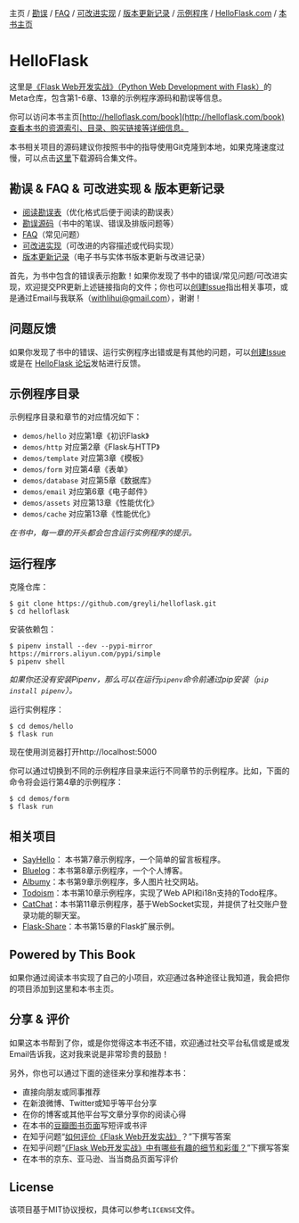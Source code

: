 主页
/ [勘误](https://github.com/greyli/helloflask/blob/master/errata/errata.md)
/ [FAQ](https://github.com/greyli/helloflask/blob/master/faq/faq.md)
/ [可改进实现](https://github.com/greyli/helloflask/blob/master/improvement/improvement.md)
/ [版本更新记录](https://github.com/greyli/helloflask/blob/master/CHANGES.md)
/ [示例程序](https://github.com/greyli/helloflask/blob/master/demos/)
/ [HelloFlask.com](http://helloflask.com)
/ [本书主页](http://helloflask.com/book)

# HelloFlask

这里是[《Flask Web开发实战》（Python Web Development with Flask）](http://helloflask.com/book)的Meta仓库，包含第1-6章、13章的示例程序源码和勘误等信息。

你可以访问本书主页[http://helloflask.com/book](http://helloflask.com/book)查看本书的资源索引、目录、购买链接等详细信息。

本书相关项目的源码建议你按照书中的指导使用Git克隆到本地，如果克隆速度过慢，可以点击<a href="http://helloflask.com/downloads/helloflask-projects.zip" target="_blank" download>这里</a>下载源码合集文件。

## 勘误 & FAQ & 可改进实现 & 版本更新记录

* [阅读勘误表](http://helloflask.com/book/errata)（优化格式后便于阅读的勘误表）
* [勘误源码](https://github.com/greyli/helloflask/blob/master/errata/errata.md)（书中的笔误、错误及排版问题等）
* [FAQ](https://github.com/greyli/helloflask/blob/master/faq/faq.md)（常见问题）
* [可改进实现](https://github.com/greyli/helloflask/blob/master/improvement/improvement.md)（可改进的内容描述或代码实现）
* [版本更新记录](https://github.com/greyli/helloflask/blob/master/CHANGES.md)（电子书与实体书版本更新与改进记录）

首先，为书中包含的错误表示抱歉！如果你发现了书中的错误/常见问题/可改进实现，欢迎提交PR更新上述链接指向的文件；你也可以[创建Issue](https://github.com/greyli/helloflask/issues/new/choose)指出相关事项，或是通过Email与我联系（[withlihui@gmail.com](mailto:withlihui@gmail.com)），谢谢！

## 问题反馈

如果你发现了书中的错误、运行实例程序出错或是有其他的问题，可以[创建Issue](https://github.com/greyli/helloflask/issues/new/choose)或是在 [HelloFlask 论坛](https://discuss.helloflask.com)发帖进行反馈。

## 示例程序目录

示例程序目录和章节的对应情况如下：

- `demos/hello`  对应第1章《初识Flask》
- `demos/http`  对应第2章《Flask与HTTP》
- `demos/template`  对应第3章《模板》
- `demos/form`  对应第4章《表单》
- `demos/database`  对应第5章《数据库》
- `demos/email`  对应第6章《电子邮件》
- `demos/assets`  对应第13章《性能优化》
- `demos/cache`  对应第13章《性能优化》

*在书中，每一章的开头都会包含运行实例程序的提示。*


## 运行程序

克隆仓库：
```
$ git clone https://github.com/greyli/helloflask.git
$ cd helloflask
```
安装依赖包：
```
$ pipenv install --dev --pypi-mirror https://mirrors.aliyun.com/pypi/simple
$ pipenv shell
```
*如果你还没有安装Pipenv，那么可以在运行`pipenv`命令前通过pip安装（`pip install pipenv`）。*

运行实例程序：
```
$ cd demos/hello
$ flask run
```
现在使用浏览器打开http://localhost:5000

你可以通过切换到不同的示例程序目录来运行不同章节的示例程序。比如，下面的命令将会运行第4章的示例程序：
```
$ cd demos/form
$ flask run
```

## 相关项目

* [SayHello](https://github.com/greyli/sayhello)： 本书第7章示例程序，一个简单的留言板程序。
* [Bluelog](https://github.com/greyli/bluelog)：本书第8章示例程序，一个个人博客。
* [Albumy](https://github.com/greyli/albumy)：本书第9章示例程序，多人图片社交网站。
* [Todoism](https://github.com/greyli/todoism)：本书第10章示例程序，实现了Web API和i18n支持的Todo程序。
* [CatChat](https://github.com/greyli/catchat)：本书第11章示例程序，基于WebSocket实现，并提供了社交账户登录功能的聊天室。
* [Flask-Share](https://github.com/greyli/flask-share)：本书第15章的Flask扩展示例。


## Powered by This Book

如果你通过阅读本书实现了自己的小项目，欢迎通过各种途径让我知道，我会把你的项目添加到这里和本书主页。


## 分享 & 评价

如果这本书帮到了你，或是你觉得这本书还不错，欢迎通过社交平台私信或是或发Email告诉我，这对我来说是非常珍贵的鼓励！

另外，你也可以通过下面的途径来分享和推荐本书：

* 直接向朋友或同事推荐
* 在新浪微博、Twitter或知乎等平台分享
* 在你的博客或其他平台写文章分享你的阅读心得
* 在本书的[豆瓣图书页面](https://book.douban.com/subject/30310340/)写短评或书评
* 在知乎问题“[如何评价《Flask Web开发实战》](https://www.zhihu.com/question/296048455)？”下撰写答案
* 在知乎问题“[《Flask Web开发实战》中有哪些有趣的细节和彩蛋？](https://www.zhihu.com/question/296047204)”下撰写答案
* 在本书的京东、亚马逊、当当商品页面写评价


## License

该项目基于MIT协议授权，具体可以参考`LICENSE`文件。
